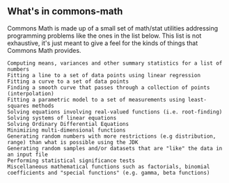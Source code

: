 ## What's in commons-math

Commons Math is made up of a small set of math/stat utilities addressing programming problems like the ones in the list below. This list is not exhaustive, it's just meant to give a feel for the kinds of things that Commons Math provides.

    Computing means, variances and other summary statistics for a list of numbers
    Fitting a line to a set of data points using linear regression
    Fitting a curve to a set of data points
    Finding a smooth curve that passes through a collection of points (interpolation)
    Fitting a parametric model to a set of measurements using least-squares methods
    Solving equations involving real-valued functions (i.e. root-finding)
    Solving systems of linear equations
    Solving Ordinary Differential Equations
    Minimizing multi-dimensional functions
    Generating random numbers with more restrictions (e.g distribution, range) than what is possible using the JDK
    Generating random samples and/or datasets that are "like" the data in an input file
    Performing statistical significance tests
    Miscellaneous mathematical functions such as factorials, binomial coefficients and "special functions" (e.g. gamma, beta functions)
